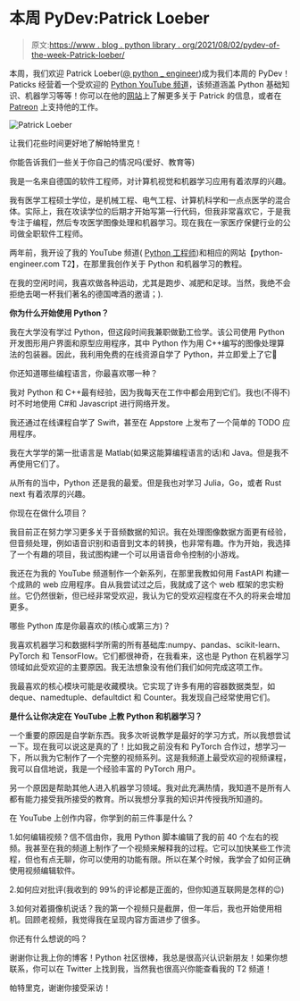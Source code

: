 # 本周 PyDev:Patrick Loeber

> 原文:[https://www . blog . python library . org/2021/08/02/pydev-of-the-week-Patrick-loeber/](https://www.blog.pythonlibrary.org/2021/08/02/pydev-of-the-week-patrick-loeber/)

本周，我们欢迎 Patrick Loeber([@ python _ engineer](https://twitter.com/python_engineer))成为我们本周的 PyDev！Paticks 经营着一个受欢迎的 [Python YouTube 频道](https://www.youtube.com/c/pythonengineer)，该频道涵盖 Python 基础知识、机器学习等等！你可以在他的[网站](https://www.python-engineer.com/about/)上了解更多关于 Patrick 的信息，或者在 [Patreon](https://www.patreon.com/patrickloeber) 上支持他的工作。

![Patrick Loeber](../Images/1daa4b7f2758a311ccf756a65f25e31c.png)

让我们花些时间更好地了解帕特里克！

你能告诉我们一些关于你自己的情况吗(爱好、教育等)

我是一名来自德国的软件工程师，对计算机视觉和机器学习应用有着浓厚的兴趣。

我有医学工程硕士学位，是机械工程、电气工程、计算机科学和一点点医学的混合体。实际上，我在攻读学位的后期才开始写第一行代码，但我非常喜欢它，于是我专注于编程，然后专攻医学图像处理和机器学习。现在我在一家医疗保健行业的公司做全职软件工程师。

两年前，我开设了我的 YouTube 频道( [Python 工程师](https://www.youtube.com/c/pythonengineer))和相应的网站【python-engineer.com T2】，在那里我创作关于 Python 和机器学习的教程。

在我的空闲时间，我喜欢做各种运动，尤其是跑步、减肥和足球。当然，我绝不会拒绝去喝一杯我们著名的德国啤酒的邀请；).

**你为什么开始使用 Python？**

我在大学没有学过 Python，但这段时间我兼职做勤工俭学。该公司使用 Python 开发图形用户界面和原型应用程序，其中 Python 作为用 C++编写的图像处理算法的包装器。因此，我利用免费的在线资源自学了 Python，并立即爱上了它🙂

你还知道哪些编程语言，你最喜欢哪一种？

我对 Python 和 C++最有经验，因为我每天在工作中都会用到它们。我也(不得不)时不时地使用 C#和 Javascript 进行网络开发。

我还通过在线课程自学了 Swift，甚至在 Appstore 上发布了一个简单的 TODO 应用程序。

我在大学学的第一批语言是 Matlab(如果这能算编程语言的话)和 Java。但是我不再使用它们了。

从所有的当中，Python 还是我的最爱。但是我也对学习 Julia，Go，或者 Rust next 有着浓厚的兴趣。

你现在在做什么项目？

我目前正在努力学习更多关于音频数据的知识。我在处理图像数据方面更有经验，但音频处理，例如语音识别和语音到文本的转换，也非常有趣。作为开始，我选择了一个有趣的项目，我试图构建一个可以用语音命令控制的小游戏。

我还在为我的 YouTube 频道制作一个新系列，在那里我教如何用 FastAPI 构建一个成熟的 web 应用程序。自从我尝试过之后，我就成了这个 web 框架的忠实粉丝。它仍然很新，但已经非常受欢迎，我认为它的受欢迎程度在不久的将来会增加更多。

哪些 Python 库是你最喜欢的(核心或第三方)？

我喜欢机器学习和数据科学所需的所有基础库:numpy、pandas、scikit-learn、PyTorch 和 TensorFlow。它们都很神奇，在我看来，这也是 Python 在机器学习领域如此受欢迎的主要原因。我无法想象没有他们我们如何完成这项工作。

我最喜欢的核心模块可能是收藏模块。它实现了许多有用的容器数据类型，如 deque、namedtuple、defaultdict 和 Counter。我发现自己经常使用它们。

**是什么让你决定在 YouTube 上教 Python 和机器学习？**

一个重要的原因是自学新东西。我多次听说教学是最好的学习方式，所以我想尝试一下。现在我可以说这是真的了！比如我之前没有和 PyTorch 合作过，想学习一下，所以我为它制作了一个完整的视频系列。这是我频道上最受欢迎的视频课程，我可以自信地说，我是一个经验丰富的 PyTorch 用户。

另一个原因是帮助其他人进入机器学习领域。我对此充满热情，我知道不是所有人都有能力接受我所接受的教育。所以我想分享我的知识并传授我所知道的。

在 YouTube 上创作内容，你学到的前三件事是什么？

1.如何编辑视频？信不信由你，我用 Python 脚本编辑了我的前 40 个左右的视频。我甚至在我的频道上制作了一个视频来解释我的过程。它可以加快某些工作流程，但也有点无聊，你可以使用的功能有限。所以在某个时候，我学会了如何正确使用视频编辑软件。

2.如何应对批评(我收到的 99%的评论都是正面的，但你知道互联网是怎样的😉)

3.如何对着摄像机说话？我的第一个视频只是截屏，但一年后，我也开始使用相机。回顾老视频，我觉得我在呈现内容方面进步了很多。

你还有什么想说的吗？

谢谢你让我上你的博客！Python 社区很棒，我总是很高兴认识新朋友！如果你想联系，你可以在 Twitter 上找到我，当然我也很高兴你能查看我的 T2 频道！

帕特里克，谢谢你接受采访！